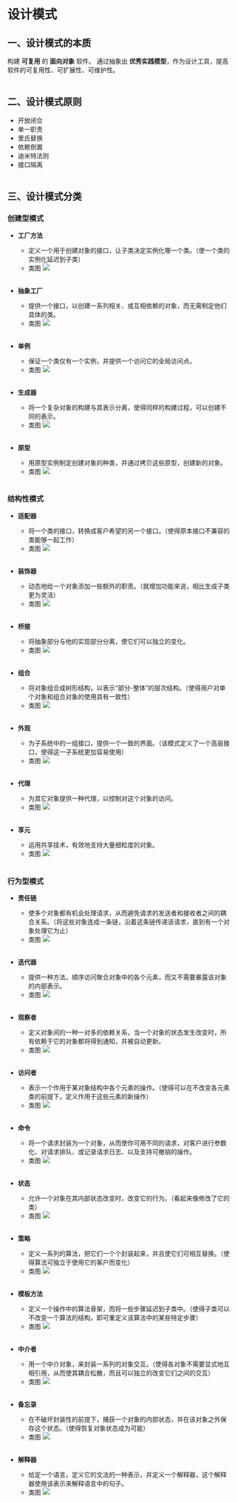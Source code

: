 # 设计模式

## 一、设计模式的本质

构建 **可复用** 的 **面向对象** 软件。
通过抽象出 **优秀实践模型**，作为设计工具，提高软件的可复用性、可扩展性、可维护性。
</br></br>

## 二、设计模式原则

- 开放闭合
- 单一职责
- 里氏替换
- 依赖倒置
- 迪米特法则
- 接口隔离
</br></br>

## 三、设计模式分类

### 创建型模式

- **工厂方法**
  - 定义一个用于创建对象的接口，让子类决定实例化哪一个类。（使一个类的实例化延迟到子类）
  - 类图
    <img src="images/factory_method.jpg">
</br></br>

- **抽象工厂**
  - 提供一个接口，以创建一系列相关、或互相依赖的对象，而无需制定他们具体的类。
  - 类图
    <img src="images/abstract_factory.jpg">
</br></br>

- **单例**
  - 保证一个类仅有一个实例，并提供一个访问它的全局访问点。
  - 类图
    <img src="images/singleton.jpg">
</br></br>

- **生成器**
  - 将一个复杂对象的构建与其表示分离，使得同样的构建过程，可以创建不同的表示。
  - 类图
    <img src="images/builder.jpg">
</br></br>

- **原型**
  - 用原型实例制定创建对象的种类，并通过拷贝这些原型，创建新的对象。
  - 类图
    <img src="images/prototype.jpg">
</br></br>

### 结构性模式

- **适配器**
  - 将一个类的接口，转换成客户希望的另一个接口。（使得原本接口不兼容的类能够一起工作）
  - 类图
    <img src="images/adapter.jpg">
</br></br>

- **装饰器**
  - 动态地给一个对象添加一些额外的职责。（就增加功能来说，相比生成子类更为灵活）
  - 类图
    <img src="images/decorator.jpg">
</br></br>

- **桥接**
  - 将抽象部分与他的实现部分分离，使它们可以独立的变化。
  - 类图
    <img src="images/bridge.jpg">
</br></br>

- **组合**
  - 将对象组合成树形结构，以表示“部分-整体”的层次结构。（使得用户对单个对象和组合对象的使用具有一致性）
  - 类图
    <img src="images/composite.jpg">
</br></br>

- **外观**
  - 为子系统中的一组接口，提供一个一致的界面。（该模式定义了一个高层接口，使得这一子系统更加容易使用）
  - 类图
    <img src="images/facade.jpg">
</br></br>

- **代理**
  - 为其它对象提供一种代理，以控制对这个对象的访问。
  - 类图
    <img src="images/proxy.jpg">
</br></br>

- **享元**
  - 运用共享技术，有效地支持大量细粒度的对象。
  - 类图
    <img src="images/flyweight.jpg">
</br></br>

### 行为型模式

- **责任链**
  - 使多个对象都有机会处理请求，从而避免请求的发送者和接收者之间的耦合关系。（将这些对象连成一条链，沿着这条链传递该请求，直到有一个对象处理它为止）
  - 类图
    <img src="images/chain_of_responsibility.jpg">
</br></br>

- **迭代器**
  - 提供一种方法，顺序访问聚合对象中的各个元素，而又不需要暴露该对象的内部表示。
  - 类图
    <img src="images/iterator.jpg">
</br></br>

- **观察者**
  - 定义对象间的一种一对多的依赖关系，当一个对象的状态发生改变时，所有依赖于它的对象都将得到通知，并被自动更新。
  - 类图
    <img src="images/observer.jpg">
</br></br>

- **访问者**
  - 表示一个作用于某对象结构中各个元素的操作。（使得可以在不改变各元素类的前提下，定义作用于这些元素的新操作）
  - 类图
    <img src="images/visitor.jpg">
</br></br>

- **命令**
  - 将一个请求封装为一个对象，从而使你可用不同的请求，对客户进行参数化、对请求排队、或记录请求日志、以及支持可撤销的操作。
  - 类图
    <img src="images/command.jpg">
</br></br>

- **状态**
  - 允许一个对象在其内部状态改变时，改变它的行为。（看起来像修改了它的类）
  - 类图
    <img src="images/state.jpg">
</br></br>

- **策略**
  - 定义一系列的算法，把它们一个个封装起来，并且使它们可相互替换。（使得算法可独立于使用它的客户而变化）
  - 类图
    <img src="images/strategy.jpg">
</br></br>

- **模板方法**
  - 定义一个操作中的算法骨架，而将一些步骤延迟到子类中。（使得子类可以不改变一个算法的结构，即可重定义该算法中的某些特定步骤）
  - 类图
    <img src="images/template_method.jpg">
</br></br>

- **中介者**
  - 用一个中介对象，来封装一系列的对象交互。（使得各对象不需要显式地互相引用，从而使其耦合松散，而且可以独立的改变它们之间的交互）
  - 类图
    <img src="images/mediator.jpg">
</br></br>

- **备忘录**
  - 在不破坏封装性的前提下，捕获一个对象的内部状态，并在该对象之外保存这个状态。（使得恢复对象状态成为可能）
  - 类图
    <img src="images/memento.jpg">
</br></br>

- **解释器**
  - 给定一个语言，定义它的文法的一种表示，并定义一个解释器，这个解释器使用该表示来解释语言中的句子。
  - 类图
    <img src="images/interpret.jpg">
</br></br>
